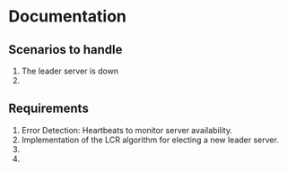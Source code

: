 # Documentation

## Scenarios to handle

1. The leader server is down
2. 

## Requirements

1. Error Detection:
  Heartbeats to monitor server availability.
2. Implementation of the LCR algorithm for electing a new leader server.
4. 
5. 
